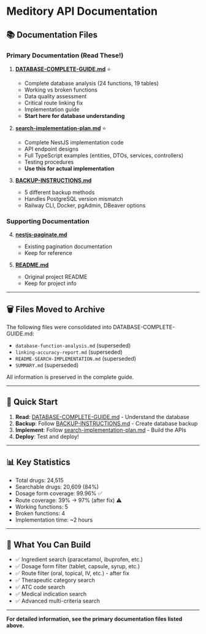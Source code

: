 # Meditory API Documentation

## 📚 Documentation Files

### Primary Documentation (Read These!)

1. **[DATABASE-COMPLETE-GUIDE.md](../DATABASE-COMPLETE-GUIDE.md)** ⭐
   - Complete database analysis (24 functions, 19 tables)
   - Working vs broken functions
   - Data quality assessment
   - Critical route linking fix
   - Implementation guide
   - **Start here for database understanding**

2. **[search-implementation-plan.md](../search-implementation-plan.md)** ⭐
   - Complete NestJS implementation code
   - API endpoint designs
   - Full TypeScript examples (entities, DTOs, services, controllers)
   - Testing procedures
   - **Use this for actual implementation**

3. **[BACKUP-INSTRUCTIONS.md](../BACKUP-INSTRUCTIONS.md)**
   - 5 different backup methods
   - Handles PostgreSQL version mismatch
   - Railway CLI, Docker, pgAdmin, DBeaver options

### Supporting Documentation

4. **[nestjs-paginate.md](../nestjs-paginate.md)**
   - Existing pagination documentation
   - Keep for reference

5. **[README.md](../README.md)**
   - Original project README
   - Keep for project info

---

## 🗑️ Files Moved to Archive

The following files were consolidated into DATABASE-COMPLETE-GUIDE.md:
- `database-function-analysis.md` (superseded)
- `linking-accuracy-report.md` (superseded)
- `README-SEARCH-IMPLEMENTATION.md` (superseded)
- `SUMMARY.md` (superseded)

All information is preserved in the complete guide.

---

## 🚀 Quick Start

1. **Read**: [DATABASE-COMPLETE-GUIDE.md](../DATABASE-COMPLETE-GUIDE.md) - Understand the database
2. **Backup**: Follow [BACKUP-INSTRUCTIONS.md](../BACKUP-INSTRUCTIONS.md) - Create database backup
3. **Implement**: Follow [search-implementation-plan.md](../search-implementation-plan.md) - Build the APIs
4. **Deploy**: Test and deploy!

---

## 📊 Key Statistics

- Total drugs: 24,515
- Searchable drugs: 20,609 (84%)
- Dosage form coverage: 99.96% ✅
- Route coverage: 39% → 97% (after fix) ⚠️
- Working functions: 5
- Broken functions: 4
- Implementation time: ~2 hours

---

## 🎯 What You Can Build

- ✅ Ingredient search (paracetamol, ibuprofen, etc.)
- ✅ Dosage form filter (tablet, capsule, syrup, etc.)
- ✅ Route filter (oral, topical, IV, etc.) - after fix
- ✅ Therapeutic category search
- ✅ ATC code search
- ✅ Medical indication search
- ✅ Advanced multi-criteria search

---

**For detailed information, see the primary documentation files listed above.**
